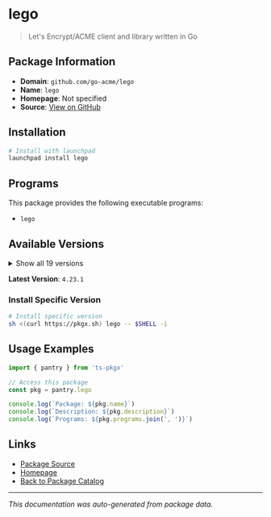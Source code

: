 # lego

> Let's Encrypt/ACME client and library written in Go

## Package Information

- **Domain**: `github.com/go-acme/lego`
- **Name**: `lego`
- **Homepage**: Not specified
- **Source**: [View on GitHub](https://github.com/pkgxdev/pantry/tree/main/projects/github.com/go-acme/lego/package.yml)

## Installation

```bash
# Install with launchpad
launchpad install lego
```

## Programs

This package provides the following executable programs:

- `lego`

## Available Versions

<details>
<summary>Show all 19 versions</summary>

- `4.23.1`, `4.23.0`, `4.22.2`, `4.22.1`, `4.22.0`
- `4.21.0`, `4.20.4`, `4.20.3`, `4.20.2`, `4.19.2`
- `4.19.1`, `4.19.0`, `4.18.0`, `4.17.4`, `4.17.3`
- `4.16.1`, `4.16.0`, `4.15.0`, `4.14.2`

</details>

**Latest Version**: `4.23.1`

### Install Specific Version

```bash
# Install specific version
sh <(curl https://pkgx.sh) lego -- $SHELL -i
```

## Usage Examples

```typescript
import { pantry } from 'ts-pkgx'

// Access this package
const pkg = pantry.lego

console.log(`Package: ${pkg.name}`)
console.log(`Description: ${pkg.description}`)
console.log(`Programs: ${pkg.programs.join(', ')}`)
```

## Links

- [Package Source](https://github.com/pkgxdev/pantry/tree/main/projects/github.com/go-acme/lego/package.yml)
- [Homepage](#)
- [Back to Package Catalog](../../package-catalog.md)

---

*This documentation was auto-generated from package data.*
